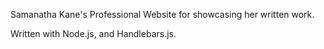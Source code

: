 Samanatha Kane's Professional Website for showcasing her written work.

Written with Node.js, and Handlebars.js.
